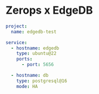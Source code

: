 # Zerops x EdgeDB

```yaml
project:
  name: edgedb-test

service:
  - hostname: edgedb
    type: ubuntu@22
    ports:
      - port: 5656

  - hostname: db
    type: postgresql@16
    mode: HA
```
